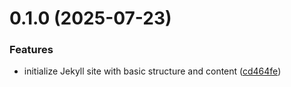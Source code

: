 # 0.1.0 (2025-07-23)


### Features

* initialize Jekyll site with basic structure and content ([cd464fe](https://github.com/uwislab/WorkFlows_Changelog_Version_Release/commit/cd464fe7f6cf961a03f404d5d994da8bdf860a75))



